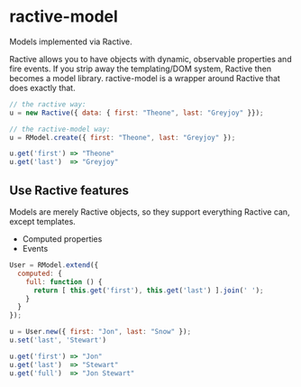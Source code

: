 # ractive-model

Models implemented via Ractive.

Ractive allows you to have objects with dynamic, observable properties and fire 
events. If you strip away the templating/DOM system, Ractive then becomes a 
model library. ractive-model is a wrapper around Ractive that does exactly that.

```js
// the ractive way:
u = new Ractive({ data: { first: "Theone", last: "Greyjoy" }});

// the ractive-model way:
u = RModel.create({ first: "Theone", last: "Greyjoy" });

u.get('first') => "Theone"
u.get('last')  => "Greyjoy"
```

## Use Ractive features

Models are merely Ractive objects, so they support everything Ractive can,
except templates.

 - Computed properties
 - Events

```js
User = RModel.extend({
  computed: {
    full: function () {
      return [ this.get('first'), this.get('last') ].join(' ');
    }
  }
});

u = User.new({ first: "Jon", last: "Snow" });
u.set('last', 'Stewart')

u.get('first') => "Jon"
u.get('last')  => "Stewart"
u.get('full')  => "Jon Stewart"
```

